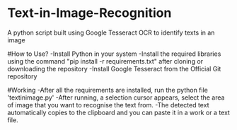 # Text-in-Image-Recognition
A python script built using Google Tesseract OCR to identify texts in an image

#How to Use?
-Install Python in your system
-Install the required libraries using the command "pip install -r requirements.txt" after cloning or downloading the repository
-Install Google Tesseract from the Official Git repository

#Working
-After all the requirements are installed, run the python file 'textinimage.py' 
-After running, a selection cursor appears, select the area of image that you want to recognise the text from.
-The detected text automatically copies to the clipboard and you can paste it in a work or a text file.
